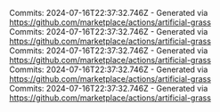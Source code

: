 Commits: 2024-07-16T22:37:32.746Z - Generated via https://github.com/marketplace/actions/artificial-grass
<br>
Commits: 2024-07-16T22:37:32.746Z - Generated via https://github.com/marketplace/actions/artificial-grass
<br>
Commits: 2024-07-16T22:37:32.746Z - Generated via https://github.com/marketplace/actions/artificial-grass
<br>
Commits: 2024-07-16T22:37:32.746Z - Generated via https://github.com/marketplace/actions/artificial-grass
<br>
Commits: 2024-07-16T22:37:32.746Z - Generated via https://github.com/marketplace/actions/artificial-grass
<br>
